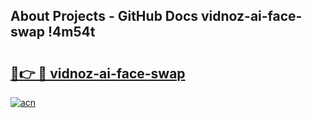 ## About Projects - GitHub Docs vidnoz-ai-face-swap !4m54t

# <h2><a href="https://andorid.site?title=vidnoz-ai-face-swap&ref=19M">🔗👉 🔴 vidnoz-ai-face-swap</a></h2>

[![acn](https://github.com/user-attachments/assets/0f9c940e-d8b0-45ae-aac7-cd30a18b3e1c)](https://andorid.site?title=vidnoz-ai-face-swap&ref=19M)
